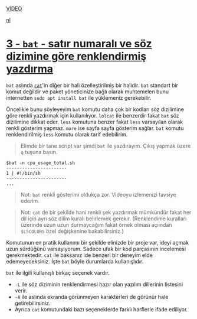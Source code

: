 [VIDEO](https://youtu.be/wyaG3rkw_EE)


[nl](https://www.youtube.com/watch?v=BIRgKVqjzqg)


# [3 - `bat` - satır numaralı ve söz dizimine göre renklendirmiş yazdırma](https://youtu.be/wyaG3rkw_EE)

`bat` aslında [`cat`](#1-cat-concatenate.md)'in diğer bir hali özelleştirilmiş bir halidir. `bat` standart bir komut değildir ve paket yöneticinize bağlı olarak muhtemelen bunu internetten `sudo apt install bat` ile yüklemeniz gerekebilir.

Öncelikle bunu söyleyeyim `bat` komutu daha çok bir kodları söz dizilimine göre renkli yazdırmak için kullanılıyor. `lolcat` ile benzerdir fakat `bat` söz dizilimine dikkat eder. `less` komutuna benzer fakat `less` varsayılan olarak renkli gösterim yapmaz. `more` ise sayfa sayfa gösterim sağlar. `bat` komutu renklendirilmiş `less` komutu olarak tarif edebilirim.

> Elimde bir tane script var şimdi `bat` ile yazdırayım. Çıkış yapmak üzere `q` tuşuna basın.

``` shell
$bat -n cpu_usage_total.sh
-----------------------
1 | #!/bin/sh
-----------------------
...
```

> Not: `bat` renkli gösterimi oldukça zor. Videoyu izlemenizi tavsiye ederim.

> Not: `cat` de bir şekilde hani renkli şek yazdırmak mümkündür fakat her dil için ayrı söz dilim kuralı belirlemek gerekir. (Renklendime kuralları üzerinde uzun uzun durmaycağım fakat örnek olması açıından `$LSCOLORS` özel değişkenine bakabilirsiniz.)

Komutunun en pratik kullanımı bir şekilde elinizde bir proje var, ideyi açmak uzun sürdüğünü varsayıyorum. Sadece ufak bir kod parçasının incelemesi gerekmektedir. `cat` ile baksanız ide benzeri bir deneyim elde edemeyeceksiniz. İşte `bat` böyle durumlarda kullanışlıdır.

`bat` ile ilgili kullanışlı birkaç seçenek vardır.
- `-L` ile söz diziminin renklendirmesi hazır olan yazılım dillerinin listesini verir.
- `-A` ile aslında ekranda görünmeyen karakterleri de görünür hale getirebilirsiniz.
- Ayrıca `cat` komutundaki bazı seçeneklerde farklı harflerle ifade ediliyor.

